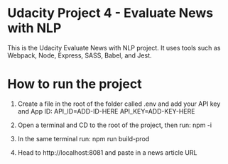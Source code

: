 # Udacity Project 4 - Evaluate News with NLP
This is the Udacity Evaluate News with NLP project. It uses tools such as Webpack, Node, Express, SASS, Babel, and Jest.

# How to run the project 


1. Create a file in the root of the folder called .env and add your API key and App ID:
    API_ID=ADD-ID-HERE
    API_KEY=ADD-KEY-HERE

2. Open a terminal and CD to the root of the project, then run:
    npm -i 

3. In the same terminal run:
    npm run build-prod 

3. Head to http://localhost:8081 and paste in a news article URL

